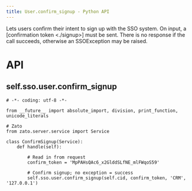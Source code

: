 ```yaml
---
title: User.confirm_signup - Python API
---
```


Lets users confirm their intent to sign up with the SSO system. On input, a [confirmation token \<./signup\>]
must be sent. There is no response if the call succeeds, otherwise an SSOException may be raised.

API
===

self.sso.user.confirm_signup
----------------------------

``` {.python}
# -*- coding: utf-8 -*-

from __future__ import absolute_import, division, print_function, unicode_literals

# Zato
from zato.server.service import Service

class ConfirmSignup(Service):
    def handle(self):

        # Read in from request
        confirm_token = 'MpPAHsQAc6_x2GlddSLfNE_mlFWqoS59'

        # Confirm signup; no exception = success
        self.sso.user.confirm_signup(self.cid, confirm_token, 'CRM', '127.0.0.1')
```
